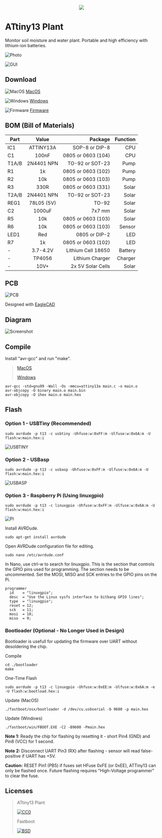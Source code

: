 <p align="center"><img src="img/icon.png?raw=true"></p>

# ATtiny13 Plant

Monitor soil moisture and water plant. Portable and high efficiency with lithium-ion batteries.

![Photo](img/photo.jpg?raw=true)

![GUI](gui/Interface.png?raw=true)

## Download

![MacOS](img/mac.png?raw=true) [MacOS](../../releases/download/1.0/ATTiny13.Plant.dmg)

![Windows](img/win.png?raw=true) [Windows](../../releases/download/1.0/ATTiny13.Plant.zip)

![Firmware](img/chip.png?raw=true) [Firmware](../../releases/download/1.0/ATTiny13.Plant.Firmware.zip)

## BOM (Bill of Materials)

| Part  | Value      | Package             | Function |
| ----- |:----------:| -------------------:|---------:|
| IC1   | ATTINY13A  | SOP-8 or DIP-8      | CPU      |
| C1    | 100nF      | 0805 or 0603 (104)  | CPU      |
| T1A/B | 2N4401 NPN | TO-92 or SOT-23     | Pump     |
| R1    | 1k         | 0805 or 0603 (102)  | Pump     |
| R2    | 10k        | 0805 or 0603 (103)  | Pump     |
| R3    | 330R       | 0805 or 0603 (331)  | Solar    |
| T2A/B | 2N4401 NPN | TO-92 or SOT-23     | Solar    |
| REG1  | 78L05 (5V) | TO-92               | Solar    |
| C2    | 1000uF     | 7x7 mm              | Solar    |
| R5    | 10k        | 0805 or 0603 (103)  | Solar    |
| R6    | 10k        | 0805 or 0603 (103)  | Sensor   |
| LED1  | Red        | 0805 or DIP-2       | LED      |
| R7    | 1k         | 0805 or 0603 (102)  | LED      |
| -     | 3.7-4.2V   | Lithium Cell 18650  | Battery  |
| -     | TP4056     | Lithium Charger     | Charger  |
| -     | 10V+       | 2x 5V Solar Cells   | Solar    |

## PCB

![PCB](img/pcb.png?raw=true)

Designed with [EagleCAD](https://www.autodesk.com/products/eagle/free-download)

## Diagram

![Screenshot](img/diagram.png?raw=true)

## Compile

Install "avr-gcc" and run "make".

> [MacOS](https://ww1.microchip.com/downloads/en/DeviceDoc/avr8-gnu-toolchain-osx-3.6.2.503-darwin.any.x86_64.tar.gz)
>
> [Windows](https://ww1.microchip.com/downloads/en/DeviceDoc/avr8-gnu-toolchain-3.6.2.1759-win32.any.x86.zip)

```
avr-gcc -std=gnu99 -Wall -Os -mmcu=attiny13a main.c -o main.o
avr-objcopy -O binary main.o main.bin
avr-objcopy -O ihex main.o main.hex
```

## Flash

### Option 1 - USBTiny (Recommended)
```
sudo avrdude -p t13 -c usbtiny -Uhfuse:w:0xFF:m -Ulfuse:w:0x6A:m -U flash:w:main.hex:i
```

![USBTINY](img/attiny_programmer_usbtiny.png?raw=true)

### Option 2 - USBasp
```
sudo avrdude -p t13 -c usbasp -Uhfuse:w:0xFF:m -Ulfuse:w:0x6A:m -U flash:w:main.hex:i
```

![USBASP](img/attiny_programmer_usbasp.png?raw=true)

### Option 3 - Raspberry Pi (Using linuxgpio)
```
sudo avrdude -p t13 -c linuxgpio -Uhfuse:w:0xFF:m -Ulfuse:w:0x6A:m -U flash:w:main.hex:i
```

![PI](img/attiny_programmer_pi.png?raw=true)

Install AVRDude.
```
sudo apt-get install avrdude
```
Open AVRDude configuration file for editing.
```
sudo nano /etc/avrdude.conf
```
In Nano, use ctrl-w to search for linuxgpio. This is the section that controls the GPIO pins used for programming. The section needs to be uncommented. Set the MOSI, MISO and SCK entries to the GPIO pins on the Pi.
```
programmer
  id    = "linuxgpio";
  desc  = "Use the Linux sysfs interface to bitbang GPIO lines";
  type  = "linuxgpio";
  reset = 12;
  sck   = 11;
  mosi  = 10;
  miso  = 9;
```

### Bootloader (Optional - No Longer Used in Design)

Bootloader is usefull for updating the firmware over UART without desoldering the chip.

Compile
```
cd ./bootloader
make
```
One-Time Flash
```
sudo avrdude -p t13 -c linuxgpio -Uhfuse:w:0xEE:m -Ulfuse:w:0x6A:m -e -U flash:w:bootload.hex:i
```
Update (MacOS)
```
./fastboot/osx/bootloader -d /dev/cu.usbserial -b 9600 -p main.hex
```
Update (Windows)
```
./fastboot/win/FBOOT.EXE -C2 -B9600 -Pmain.hex
```
**Note 1:** Ready the chip for flashing by resetting it - short Pin4 (GND) and Pin8 (VCC) for 1 second.

**Note 2:** Disconnect UART Pin3 (RX) after flashing - sensor will read false-positive if UART has +5V.

**Caution:** RESET Pin1 (PB5) if fuses set HFuse 0xFE (or 0xEE), ATTiny13 can only be flashed once. Future flashing requires "High-Voltage programmer" to clear the fuse.

## Licenses

> ATtiny13 Plant
>
> [![CC0](http://i.creativecommons.org/l/zero/1.0/88x31.png)](https://creativecommons.org/publicdomain/zero/1.0/)
>
> Fastboot
>
> [![BSD](https://upload.wikimedia.org/wikipedia/commons/thumb/2/22/Heckert_GNU_white.svg/38px-Heckert_GNU_white.svg.png)](https://www.gnu.org/licenses/)